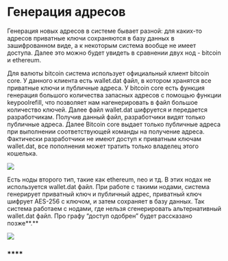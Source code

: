 # Генерация адресов

Генерация новых адресов в системе бывает разной: для каких-то адресов приватные ключи сохраняются в базу данных в зашифрованном виде, а к некоторым система вообще не имеет доступа. Далее это можно будет увидеть в сравнении двух нод - bitcoin и ethereum.

Для валюты bitcoin система использует официальный клиент bitcoin core. У данного клиента есть wallet.dat файл, в котором хранятся все приватные ключи и публичные адреса. У bitcoin core есть функция генерация большого количества запасных адресов с помощью функции keypoolrefill, что позволяет нам нагенерировать в файл большое количество ключей. Далее файл wallet.dat шифруется и передается разработчикам. Получив данный файл, разработчики видят только публичные адреса. Далее Bitcoin core выдает только публичные адреса при выполнении соответствующей команды на получение адреса. Фактически разработчики не имеют доступ к приватным ключам wallet.dat, все пополнения может тратить только владелец этого кошелька.

![](https://lh5.googleusercontent.com/UMEgxXl4g4KMJE-B3WySP0vB9X1ySgrkVb9f2l7nsy6lZ1FI7s_1AV-XKc51rJT6AAHKMrsv76yyFui7EkjrVF0ifc-pnudB-EfDGB1qJ_Wxgk7P-nnLFgoWeVRgIWM1ktI450cK)

Есть  ноды второго тип, такие как ethereum, neo и тд. В этих нодах не используется wallet.dat файл. При работе с такими нодами, система генерирует приватный ключ и публичный адрес, приватный ключ шифрует  AES-256 с ключом, и затем сохраняет в базу данных. Так система работаем с нодами, где нельзя сгенерировать альтернативный wallet.dat файл. Про графу “доступ одобрен” будет рассказано позже**.**

![](https://lh5.googleusercontent.com/HB8BvrMcJTePuaNPeYXK2nP7xU-seL_WIha8DsNmkgkRqm-ZUjv3Dd4JSucBJ2D0L-bhWrTJHjfIo6w9b-rLS9Xy-TZh6K7c3NVJJ5c6dTw3fp648hCXVDWeOQqIy4V-kCXlGfX8)

### \*\*\*\*

